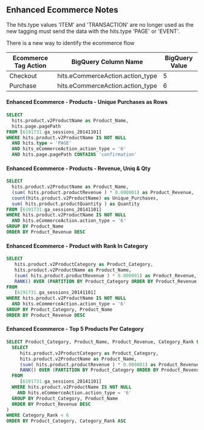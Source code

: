 ## Enhanced Ecommerce Notes

The hits.type values 'ITEM' and 'TRANSACTION' are no longer used as the new tagging must send the data with the hits.type 'PAGE' or 'EVENT'.

There is a new way to identify the ecommerce flow

Ecommerce Tag Action | BigQuery Column Name | BigQuery Value
---------------------|----------------------|-----------------
Checkout             |hits.eCommerceAction.action_type | 5
Purchase             |hits.eCommerceAction.action_type | 6


#### Enhanced Ecommerce - Products - Unique Purchases as Rows

```sql
SELECT 
  hits.product.v2ProductName as Product_Name,
  hits.page.pagePath
FROM [6191731.ga_sessions_20141101]
WHERE hits.product.v2ProductName IS NOT NULL 
  AND hits.type = 'PAGE' 
  AND hits_eCommerceAction_action_type = '6'
  AND hits.page.pagePath CONTAINS 'confirmation'
```

#### Enhanced Ecommerce - Products - Revenue, Uniq & Qty

```sql
SELECT 
  hits.product.v2ProductName as Product_Name,
  (sum( hits.product.productRevenue ) * 0.000001) as Product_Revenue,
  count(hits.product.v2ProductName) as Unique_Purchases,
  sum( hits.product.productQuantity ) as Quantity
FROM [6191731.ga_sessions_20141101]
WHERE hits.product.v2ProductName IS NOT NULL 
  AND hits.eCommerceAction.action_type = '6'
GROUP BY Product_Name
ORDER BY Product_Revenue DESC
```
#### Enhanced Ecommerce - Product with Rank In Category

```sql
SELECT
   hits.product.v2ProductCategory as Product_Category,
   hits.product.v2ProductName as Product_Name,
   (sum( hits.product.productRevenue ) * 0.000001) as Product_Revenue,
   RANK() OVER (PARTITION BY Product_Category ORDER BY Product_Revenue DESC) Category_Rank,
FROM
   [6191731.ga_sessions_20141101]
WHERE hits.product.v2ProductName IS NOT NULL 
  AND hits.eCommerceAction.action_type = '6'
GROUP BY Product_Category, Product_Name
ORDER BY Product_Revenue DESC
```

#### Enhanced Ecommerce - Top 5 Products Per Category

```sql
SELECT Product_Category, Product_Name, Product_Revenue, Category_Rank FROM (
  SELECT
     hits.product.v2ProductCategory as Product_Category,
     hits.product.v2ProductName as Product_Name,
     (sum( hits.product.productRevenue ) * 0.000001) as Product_Revenue,
     RANK() OVER (PARTITION BY Product_Category ORDER BY Product_Revenue DESC) Category_Rank,
  FROM
     [6191731.ga_sessions_20141101]
  WHERE hits.product.v2ProductName IS NOT NULL 
    AND hits.eCommerceAction.action_type = '6'
  GROUP BY Product_Category, Product_Name
  ORDER BY Product_Revenue DESC
)
WHERE Category_Rank < 6
ORDER BY Product_Category, Category_Rank ASC

```
